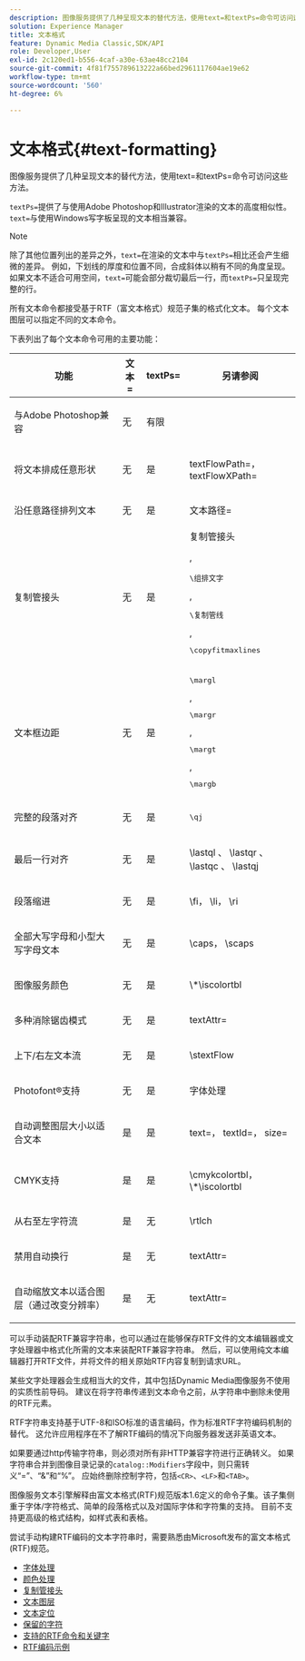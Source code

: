 ```yaml
---
description: 图像服务提供了几种呈现文本的替代方法，使用text=和textPs=命令可访问这些方法。
solution: Experience Manager
title: 文本格式
feature: Dynamic Media Classic,SDK/API
role: Developer,User
exl-id: 2c120ed1-b556-4caf-a30e-63ae48cc2104
source-git-commit: 4f81f755789613222a66bed2961117604ae19e62
workflow-type: tm+mt
source-wordcount: '560'
ht-degree: 6%

---
```


# 文本格式{#text-formatting}

图像服务提供了几种呈现文本的替代方法，使用text=和textPs=命令可访问这些方法。

`textPs=`提供了与使用Adobe Photoshop和Illustrator渲染的文本的高度相似性。 `text=`与使用Windows写字板呈现的文本相当兼容。

>[!NOTE]
>
>除了其他位置列出的差异之外，`text=`在渲染的文本中与`textPs=`相比还会产生细微的差异。 例如，下划线的厚度和位置不同，合成斜体以稍有不同的角度呈现。 如果文本不适合可用空间，`text=`可能会部分裁切最后一行，而`textPs=`只呈现完整的行。

所有文本命令都接受基于RTF（富文本格式）规范子集的格式化文本。 每个文本图层可以指定不同的文本命令。

下表列出了每个文本命令可用的主要功能：

<table id="table_9C41CBDA94C24805B538E5049B0137C6"> 
 <thead> 
  <tr> 
   <th class="entry"> <b>功能</b> </th> 
   <th class="entry"> <b>文本=</b> </th> 
   <th class="entry"> <b> textPs=</b> </th> 
   <th class="entry"> <b>另请参阅</b> </th> 
  </tr> 
 </thead>
 <tbody> 
  <tr> 
   <td> <p> 与Adobe Photoshop兼容 </p> </td> 
   <td> <p> 无 </p> </td> 
   <td> <p> 有限 </p> </td> 
   <td> <p> </p> </td> 
  </tr> 
  <tr> 
   <td> <p>将文本排成任意形状 </p> </td> 
   <td> <p>无 </p> </td> 
   <td> <p>是 </p> </td> 
   <td> <p>textFlowPath=， textFlowXPath= </p> </td> 
  </tr> 
  <tr> 
   <td> <p>沿任意路径排列文本 </p> </td> 
   <td> <p>无 </p> </td> 
   <td> <p>是 </p> </td> 
   <td> <p>文本路径= </p> </td> 
  </tr> 
  <tr> 
   <td> <p>复制管接头 </p> </td> 
   <td> <p>无 </p> </td> 
   <td> <p>是 </p> </td> 
   <td> 复制管接头 <p>, <pre>\组排文字</pre>, <pre>\复制管线</pre>, <pre>\copyfitmaxlines</pre> </p> </td> 
  </tr> 
  <tr> 
   <td> <p>文本框边距 </p> </td> 
   <td> <p>无 </p> </td> 
   <td> <p>是 </p> </td> 
   <td> <p><pre>\margl</pre>, <pre>\margr</pre>, <pre>\margt</pre>, <pre>\margb</pre> </p> </td> 
  </tr> 
  <tr> 
   <td> <p>完整的段落对齐 </p> </td> 
   <td> <p>无 </p> </td> 
   <td> <p>是 </p> </td> 
   <td> <p><pre>\qj</pre> </p> </td> 
  </tr> 
  <tr> 
   <td> <p>最后一行对齐 </p> </td> 
   <td> <p>无 </p> </td> 
   <td> <p>是 </p> </td> 
   <td> <p>\lastql 、 \lastqr 、 \lastqc 、 \lastqj </p> </td> 
  </tr> 
  <tr> 
   <td> <p>段落缩进 </p> </td> 
   <td> <p>无 </p> </td> 
   <td> <p>是 </p> </td> 
   <td> <p>\fi， \li， \ri </p> </td> 
  </tr> 
  <tr> 
   <td> <p>全部大写字母和小型大写字母文本 </p> </td> 
   <td> <p>无 </p> </td> 
   <td> <p>是 </p> </td> 
   <td> <p>\caps， \scaps </p> </td> 
  </tr> 
  <tr> 
   <td> <p>图像服务颜色 </p> </td> 
   <td> <p>无 </p> </td> 
   <td> <p>是 </p> </td> 
   <td> <p>\*\iscolortbl </p> </td> 
  </tr> 
  <tr> 
   <td> <p>多种消除锯齿模式 </p> </td> 
   <td> <p>无 </p> </td> 
   <td> <p>是 </p> </td> 
   <td> <p>textAttr= </p> </td> 
  </tr> 
  <tr> 
   <td> <p>上下/右左文本流 </p> </td> 
   <td> <p>无 </p> </td> 
   <td> <p>是 </p> </td> 
   <td> <p>\stextFlow </p> </td> 
  </tr> 
  <tr> 
   <td> <p>Photofont®支持 </p> </td> 
   <td> <p>无 </p> </td> 
   <td> <p>是 </p> </td> 
   <td> 字体处理 </td> 
  </tr> 
  <tr> 
   <td> <p>自动调整图层大小以适合文本 </p> </td> 
   <td> <p>是 </p> </td> 
   <td> <p>是 </p> </td> 
   <td> <p>text=， textId=， size= </p> </td> 
  </tr> 
  <tr> 
   <td> <p>CMYK支持 </p> </td> 
   <td> <p>是 </p> </td> 
   <td> <p>是 </p> </td> 
   <td> <p>\cmykcolortbl， \*\iscolortbl </p> </td> 
  </tr> 
  <tr> 
   <td> <p>从右至左字符流 </p> </td> 
   <td> <p>是 </p> </td> 
   <td> <p>无 </p> </td> 
   <td> <p>\rtlch </p> </td> 
  </tr> 
  <tr> 
   <td> <p>禁用自动换行 </p> </td> 
   <td> <p>是 </p> </td> 
   <td> <p>无 </p> </td> 
   <td> <p>textAttr= </p> </td> 
  </tr> 
  <tr> 
   <td> <p>自动缩放文本以适合图层（通过改变分辨率） </p> </td> 
   <td> <p>是 </p> </td> 
   <td> <p>无 </p> </td> 
   <td> <p>textAttr= </p> </td> 
  </tr> 
 </tbody> 
</table>

可以手动装配RTF兼容字符串，也可以通过在能够保存RTF文件的文本编辑器或文字处理器中格式化所需的文本来装配RTF兼容字符串。 然后，可以使用纯文本编辑器打开RTF文件，并将文件的相关原始RTF内容复制到请求URL。

某些文字处理器会生成相当大的文件，其中包括Dynamic Media图像服务不使用的实质性前导码。 建议在将字符串传递到文本命令之前，从字符串中删除未使用的RTF元素。

RTF字符串支持基于UTF-8和ISO标准的语言编码，作为标准RTF字符编码机制的替代。 这允许应用程序在不了解RTF编码的情况下向服务器发送非英语文本。

如果要通过http传输字符串，则必须对所有非HTTP兼容字符进行正确转义。 如果字符串合并到图像目录记录的`catalog::Modifiers`字段中，则只需转义“=”、“&amp;”和“%”。 应始终删除控制字符，包括`<CR>`、`<LF>`和`<TAB>`。

图像服务文本引擎解释由富文本格式(RTF)规范版本1.6定义的命令子集。该子集侧重于字体/字符格式、简单的段落格式以及对国际字体和字符集的支持。 目前不支持更高级的格式结构，如样式表和表格。

尝试手动构建RTF编码的文本字符串时，需要熟悉由Microsoft发布的富文本格式(RTF)规范。

* [字体处理](r-font-handling.md)
* [颜色处理](r-color-handling.md)
* [复制管接头](r-copy-fitting.md)
* [文本图层](r-text-layers.md)
* [文本定位](r-text-positioning.md)
* [保留的字符](r-reserved-characters.md)
* [支持的RTF命令和关键字](c-supported-rtf-commands-and-keywords/c-supported-rtf-commands-and-keywords.md)
* [RTF编码示例](r-rtf-encoding-examples.md)
